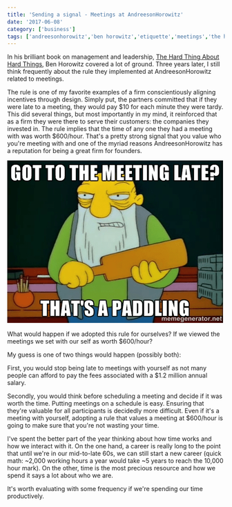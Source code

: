 ```yaml
---
title: 'Sending a signal - Meetings at AndreesonHorowitz'
date: '2017-06-08'
category: ['business']
tags: ['andreesonhorowitz','ben horowitz','etiquette','meetings','the hard thing about hard things']
---
```


In his brilliant book on management and leadership, [The Hard Thing About Hard Things](https://www.amazon.com/Hard-Thing-About-Things-Building/dp/0062273205/ref=sr_1_1?ie=UTF8&qid=1496935555&sr=8-1&keywords=the+hard+thing+about+hard+things), Ben Horowitz covered a lot of ground. Three years later, I still think frequently about the rule they implemented at AndreesonHorowitz related to meetings.

The rule is one of my favorite examples of a firm conscientiously aligning incentives through design. Simply put, the partners committed that if they were late to a meeting, they would pay $10 for each minute they were tardy. This did several things, but most importantly in my mind, it reinforced that as a firm they were there to serve their customers: the companies they invested in. The rule implies that the time of any one they had a meeting with was worth $600/hour. That's a pretty strong signal that you value who you're meeting with and one of the myriad reasons AndreesonHorowitz has a reputation for being a great firm for founders.

![](./latetomeeting.png)

What would happen if we adopted this rule for ourselves? If we viewed the meetings we set with our self as worth $600/hour?

My guess is one of two things would happen (possibly both): 

  First, you would stop being late to meetings with yourself as not many people can afford to pay the fees associated with a $1.2 million annual salary.
  
  Secondly, you would think before scheduling a meeting and decide if it was worth the time. Putting meetings on a schedule is easy. Ensuring that they're valuable for all participants is decidedly more difficult. Even if it's a meeting with yourself, adopting a rule that values a meeting at $600/hour is going to make sure that you're not wasting your time.

I've spent the better part of the year thinking about how time works and how we interact with it. On the one hand, a career is really long to the point that until we're in our mid-to-late 60s, we can still start a new career (quick math: ~2,000 working hours a year would take ~5 years to reach the 10,000 hour mark). On the other, time is the most precious resource and how we spend it says a lot about who we are.

It's worth evaluating with some frequency if we're spending our time productively.